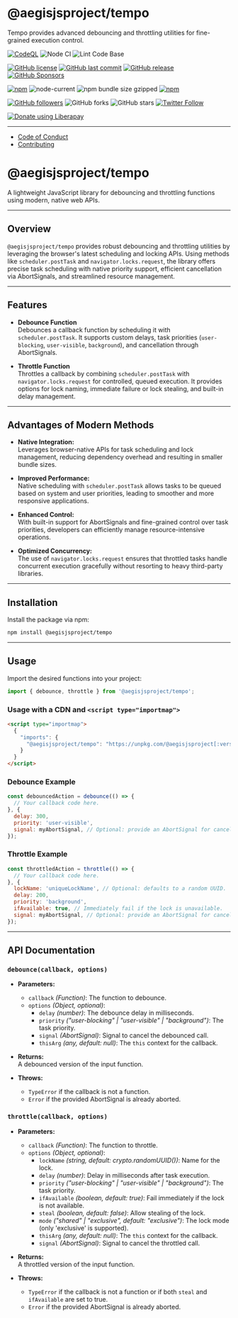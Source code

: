 # @aegisjsproject/tempo

Tempo provides advanced debouncing and throttling utilities for fine-grained execution control.

[![CodeQL](https://github.com/AegisJSProject/tempo/actions/workflows/codeql-analysis.yml/badge.svg)](https://github.com/AegisJSProject/tempo/actions/workflows/codeql-analysis.yml)
![Node CI](https://github.com/AegisJSProject/tempo/workflows/Node%20CI/badge.svg)
![Lint Code Base](https://github.com/AegisJSProject/tempo/workflows/Lint%20Code%20Base/badge.svg)

[![GitHub license](https://img.shields.io/github/license/AegisJSProject/tempo.svg)](https://github.com/AegisJSProject/tempo/blob/master/LICENSE)
[![GitHub last commit](https://img.shields.io/github/last-commit/AegisJSProject/tempo.svg)](https://github.com/AegisJSProject/tempo/commits/master)
[![GitHub release](https://img.shields.io/github/release/AegisJSProject/tempo?logo=github)](https://github.com/AegisJSProject/tempo/releases)
[![GitHub Sponsors](https://img.shields.io/github/sponsors/shgysk8zer0?logo=github)](https://github.com/sponsors/shgysk8zer0)

[![npm](https://img.shields.io/npm/v/@aegisjsproject/tempo)](https://www.npmjs.com/package/@aegisjsproject/tempo)
![node-current](https://img.shields.io/node/v/@aegisjsproject/tempo)
![npm bundle size gzipped](https://img.shields.io/bundlephobia/minzip/@aegisjsproject/tempo)
[![npm](https://img.shields.io/npm/dw/@aegisjsproject/tempo?logo=npm)](https://www.npmjs.com/package/@aegisjsproject/tempo)

[![GitHub followers](https://img.shields.io/github/followers/AegisJSProject.svg?style=social)](https://github.com/AegisJSProject)
![GitHub forks](https://img.shields.io/github/forks/AegisJSProject/tempo.svg?style=social)
![GitHub stars](https://img.shields.io/github/stars/AegisJSProject/tempo.svg?style=social)
[![Twitter Follow](https://img.shields.io/twitter/follow/shgysk8zer0.svg?style=social)](https://twitter.com/shgysk8zer0)

[![Donate using Liberapay](https://img.shields.io/liberapay/receives/shgysk8zer0.svg?logo=liberapay)](https://liberapay.com/shgysk8zer0/donate "Donate using Liberapay")
- - -

- [Code of Conduct](./.github/CODE_OF_CONDUCT.md)
- [Contributing](./.github/CONTRIBUTING.md)
<!-- - [Security Policy](./.github/SECURITY.md) -->

# @aegisjsproject/tempo

A lightweight JavaScript library for debouncing and throttling functions using modern, native web APIs.

---

## Overview

`@aegisjsproject/tempo` provides robust debouncing and throttling utilities by leveraging the browser's latest scheduling and locking APIs. Using methods like `scheduler.postTask` and `navigator.locks.request`, the library offers precise task scheduling with native priority support, efficient cancellation via AbortSignals, and streamlined resource management.

---

## Features

- **Debounce Function**  
  Debounces a callback function by scheduling it with `scheduler.postTask`. It supports custom delays, task priorities (`user-blocking`, `user-visible`, `background`), and cancellation through AbortSignals.

- **Throttle Function**  
  Throttles a callback by combining `scheduler.postTask` with `navigator.locks.request` for controlled, queued execution. It provides options for lock naming, immediate failure or lock stealing, and built-in delay management.

---

## Advantages of Modern Methods

- **Native Integration:**  
  Leverages browser-native APIs for task scheduling and lock management, reducing dependency overhead and resulting in smaller bundle sizes.

- **Improved Performance:**  
  Native scheduling with `scheduler.postTask` allows tasks to be queued based on system and user priorities, leading to smoother and more responsive applications.

- **Enhanced Control:**  
  With built-in support for AbortSignals and fine-grained control over task priorities, developers can efficiently manage resource-intensive operations.

- **Optimized Concurrency:**  
  The use of `navigator.locks.request` ensures that throttled tasks handle concurrent execution gracefully without resorting to heavy third-party libraries.

---

## Installation

Install the package via npm:

```bash
npm install @aegisjsproject/tempo
```

---

## Usage

Import the desired functions into your project:

```js
import { debounce, throttle } from '@aegisjsproject/tempo';
```

### Usage with a CDN and `<script type="importmap">`

```html
<script type="importmap">
  {
    "imports": {
      "@aegisjsproject/tempo": "https://unpkg.com/@aegisjsproject[:version]/tempo.js"
    }
  }
</script>
```
### Debounce Example

```js
const debouncedAction = debounce(() => {
  // Your callback code here.
}, {
  delay: 300,
  priority: 'user-visible',
  signal: myAbortSignal, // Optional: provide an AbortSignal for cancellation.
});
```

### Throttle Example

```js
const throttledAction = throttle(() => {
  // Your callback code here.
}, {
  lockName: 'uniqueLockName', // Optional: defaults to a random UUID.
  delay: 200,
  priority: 'background',
  ifAvailable: true, // Immediately fail if the lock is unavailable.
  signal: myAbortSignal, // Optional: provide an AbortSignal for cancellation.
});
```

---

## API Documentation

### `debounce(callback, options)`

- **Parameters:**
  - `callback` *(Function)*: The function to debounce.
  - `options` *(Object, optional)*:
    - `delay` *(number)*: The debounce delay in milliseconds.
    - `priority` *("user-blocking" | "user-visible" | "background")*: The task priority.
    - `signal` *(AbortSignal)*: Signal to cancel the debounced call.
    - `thisArg` *(any, default: null)*: The `this` context for the callback.
  
- **Returns:**  
  A debounced version of the input function.

- **Throws:**  
  - `TypeError` if the callback is not a function.
  - `Error` if the provided AbortSignal is already aborted.

### `throttle(callback, options)`

- **Parameters:**
  - `callback` *(Function)*: The function to throttle.
  - `options` *(Object, optional)*:
    - `lockName` *(string, default: crypto.randomUUID())*: Name for the lock.
    - `delay` *(number)*: Delay in milliseconds after task execution.
    - `priority` *("user-blocking" | "user-visible" | "background")*: The task priority.
    - `ifAvailable` *(boolean, default: true)*: Fail immediately if the lock is not available.
    - `steal` *(boolean, default: false)*: Allow stealing of the lock.
    - `mode` *("shared" | "exclusive", default: "exclusive")*: The lock mode (only 'exclusive' is supported).
    - `thisArg` *(any, default: null)*: The `this` context for the callback.
    - `signal` *(AbortSignal)*: Signal to cancel the throttled call.
  
- **Returns:**  
  A throttled version of the input function.

- **Throws:**  
  - `TypeError` if the callback is not a function or if both `steal` and `ifAvailable` are set to true.
  - `Error` if the provided AbortSignal is already aborted.
